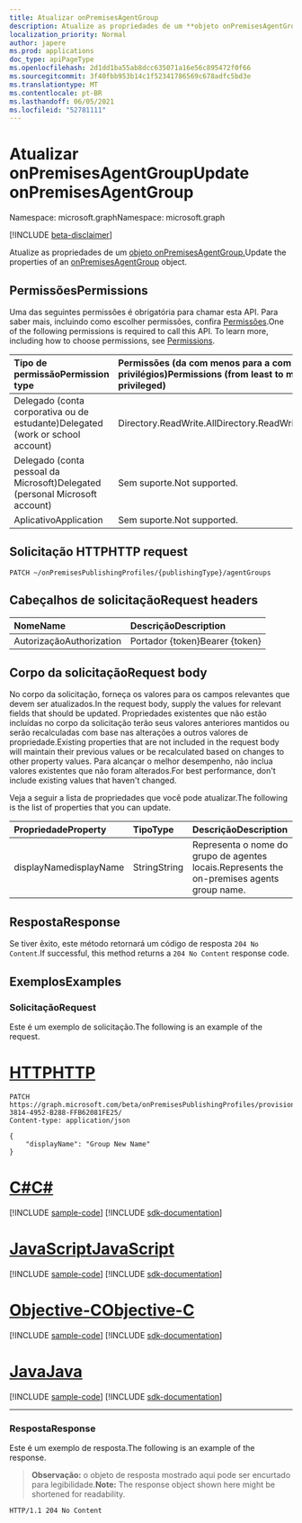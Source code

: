 ```yaml
---
title: Atualizar onPremisesAgentGroup
description: Atualize as propriedades de um **objeto onPremisesAgentGroup.**
localization_priority: Normal
author: japere
ms.prod: applications
doc_type: apiPageType
ms.openlocfilehash: 2d1dd1ba55ab8dcc635071a16e56c895472f0f66
ms.sourcegitcommit: 3f40fbb953b14c1f52341786569c678adfc5bd3e
ms.translationtype: MT
ms.contentlocale: pt-BR
ms.lasthandoff: 06/05/2021
ms.locfileid: "52781111"
---
```

# <a name="update-onpremisesagentgroup"></a><span data-ttu-id="e01f0-103">Atualizar onPremisesAgentGroup</span><span class="sxs-lookup"><span data-stu-id="e01f0-103">Update onPremisesAgentGroup</span></span>

<span data-ttu-id="e01f0-104">Namespace: microsoft.graph</span><span class="sxs-lookup"><span data-stu-id="e01f0-104">Namespace: microsoft.graph</span></span>

[!INCLUDE [beta-disclaimer](../../includes/beta-disclaimer.md)]

<span data-ttu-id="e01f0-105">Atualize as propriedades de um [objeto onPremisesAgentGroup.](../resources/onpremisesagentgroup.md)</span><span class="sxs-lookup"><span data-stu-id="e01f0-105">Update the properties of an [onPremisesAgentGroup](../resources/onpremisesagentgroup.md) object.</span></span>

## <a name="permissions"></a><span data-ttu-id="e01f0-106">Permissões</span><span class="sxs-lookup"><span data-stu-id="e01f0-106">Permissions</span></span>

<span data-ttu-id="e01f0-p101">Uma das seguintes permissões é obrigatória para chamar esta API. Para saber mais, incluindo como escolher permissões, confira [Permissões](/graph/permissions-reference).</span><span class="sxs-lookup"><span data-stu-id="e01f0-p101">One of the following permissions is required to call this API. To learn more, including how to choose permissions, see [Permissions](/graph/permissions-reference).</span></span>

| <span data-ttu-id="e01f0-109">Tipo de permissão</span><span class="sxs-lookup"><span data-stu-id="e01f0-109">Permission type</span></span>                        | <span data-ttu-id="e01f0-110">Permissões (da com menos para a com mais privilégios)</span><span class="sxs-lookup"><span data-stu-id="e01f0-110">Permissions (from least to most privileged)</span></span> |
|:--------------------------------------|:---------------------------------------------------------|
| <span data-ttu-id="e01f0-111">Delegado (conta corporativa ou de estudante)</span><span class="sxs-lookup"><span data-stu-id="e01f0-111">Delegated (work or school account)</span></span>     | <span data-ttu-id="e01f0-112">Directory.ReadWrite.All</span><span class="sxs-lookup"><span data-stu-id="e01f0-112">Directory.ReadWrite.All</span></span> |
| <span data-ttu-id="e01f0-113">Delegado (conta pessoal da Microsoft)</span><span class="sxs-lookup"><span data-stu-id="e01f0-113">Delegated (personal Microsoft account)</span></span> | <span data-ttu-id="e01f0-114">Sem suporte.</span><span class="sxs-lookup"><span data-stu-id="e01f0-114">Not supported.</span></span> |
| <span data-ttu-id="e01f0-115">Aplicativo</span><span class="sxs-lookup"><span data-stu-id="e01f0-115">Application</span></span>                            | <span data-ttu-id="e01f0-116">Sem suporte.</span><span class="sxs-lookup"><span data-stu-id="e01f0-116">Not supported.</span></span> |

## <a name="http-request"></a><span data-ttu-id="e01f0-117">Solicitação HTTP</span><span class="sxs-lookup"><span data-stu-id="e01f0-117">HTTP request</span></span>

<!-- { "blockType": "ignored" } -->

```http
PATCH ~/onPremisesPublishingProfiles/{publishingType}/agentGroups
```

## <a name="request-headers"></a><span data-ttu-id="e01f0-118">Cabeçalhos de solicitação</span><span class="sxs-lookup"><span data-stu-id="e01f0-118">Request headers</span></span>

| <span data-ttu-id="e01f0-119">Nome</span><span class="sxs-lookup"><span data-stu-id="e01f0-119">Name</span></span>       | <span data-ttu-id="e01f0-120">Descrição</span><span class="sxs-lookup"><span data-stu-id="e01f0-120">Description</span></span>|
|:-----------|:-----------|
| <span data-ttu-id="e01f0-121">Autorização</span><span class="sxs-lookup"><span data-stu-id="e01f0-121">Authorization</span></span> | <span data-ttu-id="e01f0-122">Portador {token}</span><span class="sxs-lookup"><span data-stu-id="e01f0-122">Bearer {token}</span></span> |

## <a name="request-body"></a><span data-ttu-id="e01f0-123">Corpo da solicitação</span><span class="sxs-lookup"><span data-stu-id="e01f0-123">Request body</span></span>

<span data-ttu-id="e01f0-124">No corpo da solicitação, forneça os valores para os campos relevantes que devem ser atualizados.</span><span class="sxs-lookup"><span data-stu-id="e01f0-124">In the request body, supply the values for relevant fields that should be updated.</span></span> <span data-ttu-id="e01f0-125">Propriedades existentes que não estão incluídas no corpo da solicitação terão seus valores anteriores mantidos ou serão recalculadas com base nas alterações a outros valores de propriedade.</span><span class="sxs-lookup"><span data-stu-id="e01f0-125">Existing properties that are not included in the request body will maintain their previous values or be recalculated based on changes to other property values.</span></span> <span data-ttu-id="e01f0-126">Para alcançar o melhor desempenho, não inclua valores existentes que não foram alterados.</span><span class="sxs-lookup"><span data-stu-id="e01f0-126">For best performance, don't include existing values that haven't changed.</span></span>

<span data-ttu-id="e01f0-127">Veja a seguir a lista de propriedades que você pode atualizar.</span><span class="sxs-lookup"><span data-stu-id="e01f0-127">The following is the list of properties that you can update.</span></span>

| <span data-ttu-id="e01f0-128">Propriedade</span><span class="sxs-lookup"><span data-stu-id="e01f0-128">Property</span></span>     | <span data-ttu-id="e01f0-129">Tipo</span><span class="sxs-lookup"><span data-stu-id="e01f0-129">Type</span></span>        | <span data-ttu-id="e01f0-130">Descrição</span><span class="sxs-lookup"><span data-stu-id="e01f0-130">Description</span></span> |
|:-------------|:------------|:------------|
|<span data-ttu-id="e01f0-131">displayName</span><span class="sxs-lookup"><span data-stu-id="e01f0-131">displayName</span></span>|<span data-ttu-id="e01f0-132">String</span><span class="sxs-lookup"><span data-stu-id="e01f0-132">String</span></span>| <span data-ttu-id="e01f0-133">Representa o nome do grupo de agentes locais.</span><span class="sxs-lookup"><span data-stu-id="e01f0-133">Represents the on-premises agents group name.</span></span>|

## <a name="response"></a><span data-ttu-id="e01f0-134">Resposta</span><span class="sxs-lookup"><span data-stu-id="e01f0-134">Response</span></span>

<span data-ttu-id="e01f0-135">Se tiver êxito, este método retornará um código de resposta `204 No Content`.</span><span class="sxs-lookup"><span data-stu-id="e01f0-135">If successful, this method returns a `204 No Content` response code.</span></span>

## <a name="examples"></a><span data-ttu-id="e01f0-136">Exemplos</span><span class="sxs-lookup"><span data-stu-id="e01f0-136">Examples</span></span>

### <a name="request"></a><span data-ttu-id="e01f0-137">Solicitação</span><span class="sxs-lookup"><span data-stu-id="e01f0-137">Request</span></span>

<span data-ttu-id="e01f0-138">Este é um exemplo de solicitação.</span><span class="sxs-lookup"><span data-stu-id="e01f0-138">The following is an example of the request.</span></span>

# <a name="http"></a>[<span data-ttu-id="e01f0-139">HTTP</span><span class="sxs-lookup"><span data-stu-id="e01f0-139">HTTP</span></span>](#tab/http)
<!-- {
  "blockType": "request",
  "name": "update_onpremisesagentgroup"
}-->

```http
PATCH https://graph.microsoft.com/beta/onPremisesPublishingProfiles/provisioning/agentGroups/8832388F-3814-4952-B288-FFB62081FE25/
Content-type: application/json

{
    "displayName": "Group New Name"
}
```
# <a name="c"></a>[<span data-ttu-id="e01f0-140">C#</span><span class="sxs-lookup"><span data-stu-id="e01f0-140">C#</span></span>](#tab/csharp)
[!INCLUDE [sample-code](../includes/snippets/csharp/update-onpremisesagentgroup-csharp-snippets.md)]
[!INCLUDE [sdk-documentation](../includes/snippets/snippets-sdk-documentation-link.md)]

# <a name="javascript"></a>[<span data-ttu-id="e01f0-141">JavaScript</span><span class="sxs-lookup"><span data-stu-id="e01f0-141">JavaScript</span></span>](#tab/javascript)
[!INCLUDE [sample-code](../includes/snippets/javascript/update-onpremisesagentgroup-javascript-snippets.md)]
[!INCLUDE [sdk-documentation](../includes/snippets/snippets-sdk-documentation-link.md)]

# <a name="objective-c"></a>[<span data-ttu-id="e01f0-142">Objective-C</span><span class="sxs-lookup"><span data-stu-id="e01f0-142">Objective-C</span></span>](#tab/objc)
[!INCLUDE [sample-code](../includes/snippets/objc/update-onpremisesagentgroup-objc-snippets.md)]
[!INCLUDE [sdk-documentation](../includes/snippets/snippets-sdk-documentation-link.md)]

# <a name="java"></a>[<span data-ttu-id="e01f0-143">Java</span><span class="sxs-lookup"><span data-stu-id="e01f0-143">Java</span></span>](#tab/java)
[!INCLUDE [sample-code](../includes/snippets/java/update-onpremisesagentgroup-java-snippets.md)]
[!INCLUDE [sdk-documentation](../includes/snippets/snippets-sdk-documentation-link.md)]

---


### <a name="response"></a><span data-ttu-id="e01f0-144">Resposta</span><span class="sxs-lookup"><span data-stu-id="e01f0-144">Response</span></span>

<span data-ttu-id="e01f0-145">Este é um exemplo de resposta.</span><span class="sxs-lookup"><span data-stu-id="e01f0-145">The following is an example of the response.</span></span>

> <span data-ttu-id="e01f0-146">**Observação:** o objeto de resposta mostrado aqui pode ser encurtado para legibilidade.</span><span class="sxs-lookup"><span data-stu-id="e01f0-146">**Note:** The response object shown here might be shortened for readability.</span></span>

<!-- {
  "blockType": "response",
  "truncated": true,
  "@odata.type": "microsoft.graph.onPremisesAgentGroup"
} -->

```http
HTTP/1.1 204 No Content
```

<!-- uuid: 16cd6b66-4b1a-43a1-adaf-3a886856ed98
2019-02-04 14:57:30 UTC -->
<!-- {
  "type": "#page.annotation",
  "description": "Update onpremisesagentgroup",
  "keywords": "",
  "section": "documentation",
  "tocPath": ""
}-->



